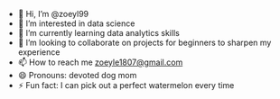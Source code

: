 - 👋 Hi, I’m @zoeyl99
- 👀 I’m interested in data science
- 🌱 I’m currently learning data analytics skills 
- 💞️ I’m looking to collaborate on projects for beginners to sharpen my experience 
- 📫 How to reach me zoeyle1807@gmail.com
- 😄 Pronouns: devoted dog mom
- ⚡ Fun fact: I can pick out a perfect watermelon every time

<!---
zoeyl99/zoeyl99 is a ✨ special ✨ repository because its `README.md` (this file) appears on your GitHub profile.
You can click the Preview link to take a look at your changes.
--->
